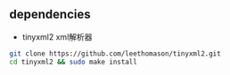 
## dependencies
- tinyxml2 xml解析器

```bash
git clone https://github.com/leethomason/tinyxml2.git
cd tinyxml2 && sudo make install
```

